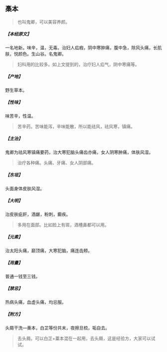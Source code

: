 ## 槀本

> 也叫鬼卿，可以美容养颜。

##### 【本经原文】
一名地新。味辛，温，无毒。治妇人疝瘕，阴中寒肿痛，腹中急，除风头痛，长肌肤，悦颜色。生山谷。名鬼卿。

> 妇科用的比较多。如上文提到的，治疗妇人疝气，阴中寒痛等。

##### 【产地】
野生草本。
##### 【性味】
味苦辛，性温。

> 苦辛药。苦味能泻，辛味能散，所以能祛风，祛风寒，镇痛。

##### 【主治】
鬼卿为祛风寒镇痛要药，治大寒犯脑头痛齿亦痛，女人阴寒肿痛，体肤风湿。

> 治疗各种痛。头痛、牙痛、女人阴部痛。

##### 【东垣】
头面身体皮肤风湿。
##### 【大明】
治皮肤疵皯，酒皻，粉刺，癫疾。

> 多用在面部。比如脸上有斑，酒槽鼻都可以用。

##### 【元素】
治太阳头痛，巅顶痛，大寒犯脑，痛连齿颊。
##### 【用量】
普通一钱至三钱。
##### 【禁忌】
热病头痛，血虚头痛，均忌服。
##### 【附方】
头屑干洗—槀本，白芷等份共末，夜擦旦梳，垢自去。

> 去头屑。可以白芷+藁本混在一起用，去头屑，这是经验方，大家可以试试。